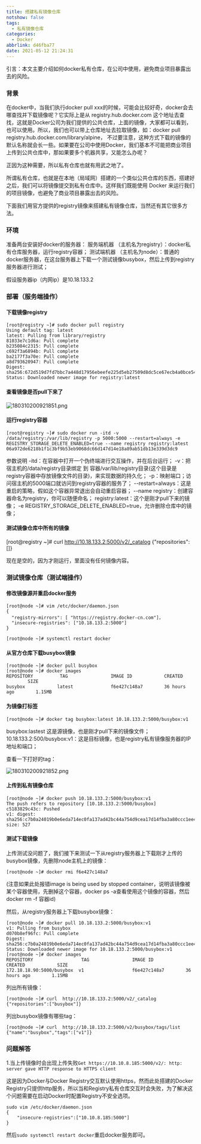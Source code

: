 ```yaml
---
title: 搭建私有镜像仓库
notshow: false
tags:
  - 私有镜像仓库
categories:
  - Docker
abbrlink: d46fba77
date: 2021-05-12 21:24:31
---
```


 引言：本文主要介绍如何docker私有仓库，在公司中使用，避免商业项目暴露出去的风险。

<!--more-->

### 背景

在docker中，当我们执行docker pull xxx的时候，可能会比较好奇，docker会去哪查找并下载镜像呢？它实际上是从 registry.hub.docker.com 这个地址去查找，这就是Docker公司为我们提供的公共仓库，上面的镜像，大家都可以看到，也可以使用。所以，我们也可以带上仓库地址去拉取镜像，如：docker pull registry.hub.docker.com/library/alpine， 不过要注意，这种方式下载的镜像的默认名称就会长一些。如果要在公司中使用Docker，我们基本不可能把商业项目上传到公共仓库中，那如果要多个机器共享，又能怎么办呢？

正因为这种需要，所以私有仓库也就有用武之地了。

所谓私有仓库，也就是在本地（局域网）搭建的一个类似公共仓库的东西，搭建好之后，我们可以将镜像提交到私有仓库中。这样我们既能使用 Docker 来运行我们的项目镜像，也避免了商业项目暴露出去的风险。

下面我们用官方提供的registry镜像来搭建私有镜像仓库，当然还有其它很多方法。

### 环境

准备两台安装好docker的服务器：
服务端机器 （主机名为registry）：docker私有仓库服务器，运行registry容器；
测试端机器 （主机名为node）：普通的docker服务器，在这台服务器上下载一个测试镜像busybox，然后上传到registry服务器进行测试；

假设服务器ip（内网ip）是10.18.133.2

### 部署（服务端操作）

#### 下载镜像registry

```shell
[root@registry ~]# sudo docker pull registry
Using default tag: latest
latest: Pulling from library/registry
81033e7c1d6a: Pull complete 
b235084c2315: Pull complete 
c692f3a6894b: Pull complete 
ba2177f3a70e: Pull complete 
a8d793620947: Pull complete 
Digest: sha256:672d519d7fd7bbc7a448d17956ebeefe225d5eb27509d8dc5ce67ecb4a0bce54
Status: Downloaded newer image for registry:latest
```

#### 查看镜像是否pull下来了

![180310200921851.png](https://i.loli.net/2021/05/12/OteNH8Mgj1GlU7D.png)

#### 运行registry容器

```shell
[root@registry ~]# sudo docker run -itd -v /data/registry:/var/lib/registry -p 5000:5000 --restart=always -e REGISTRY_STORAGE_DELETE_ENABLED=true --name registry registry:latest 
06a972de6218b1f1c3bf9b53eb9068dc66d147d14e18a89ab51db13e339d3dc9
```

参数说明
-itd：在容器中打开一个伪终端进行交互操作，并在后台运行；
-v：把宿主机的/data/registry目录绑定 到 容器/var/lib/registry目录(这个目录是registry容器中存放镜像文件的目录)，来实现数据的持久化；
-p：映射端口；访问宿主机的5000端口就访问到registry容器的服务了；
--restart=always：这是重启的策略，假如这个容器异常退出会自动重启容器；
--name registry：创建容器命名为registry，你可以随便命名；
registry:latest：这个是刚才pull下来的镜像；
-e REGISTRY_STORAGE_DELETE_ENABLED=true，允许删除仓库中的镜像；

#### 测试镜像仓库中所有的镜像

[root@registry ~]# curl http://10.18.133.2:5000/v2/_catalog
{"repositories":[]}

现在是空的，因为才刚运行，里面没有任何镜像内容。

### 测试镜像仓库（测试端操作）

#### 修改镜像源并重启docker服务

```
[root@node ~]# vim /etc/docker/daemon.json
{
  "registry-mirrors": [ "https://registry.docker-cn.com"]，
  "insecure-registries": ["10.18.133.2:5000"]
}

[root@node ~]# systemctl restart docker
```

#### 从官方仓库下载busybox镜像

```shell
[root@node ~]# docker pull busybox
[root@node ~]# docker images
REPOSITORY          TAG                IMAGE ID            CREATED            SIZE
busybox            latest              f6e427c148a7        36 hours ago        1.15MB
```

#### 为镜像打标签

```shell
[root@node ~]# docker tag busybox:latest 10.18.133.2:5000/busybox:v1
```

busybox:lastest 这是源镜像，也是刚才pull下来的镜像文件；
10.18.133.2:500/busybox:v1：这是目标镜像，也是registry私有镜像服务器的IP地址和端口；

查看一下打好的tag：

![180310200921852.png](https://i.loli.net/2021/05/12/Iba8UejM3LrqntV.png)

#### 上传到私有镜像仓库

```shell
[root@node ~]# docker push 10.18.133.2:5000/busybox:v1 
The push refers to repository [10.18.133.2:5000/busybox]
c5183829c43c: Pushed 
v1: digest: sha256:c7b0a24019b0e6eda714ec0fa137ad42bc44a754d9cea17d14fba3a80ccc1ee4 size: 527
```

#### 测试下载镜像

上传测试没问题了，我们接下来测试一下从registry服务器上下载刚才上传的busybox镜像，先删除node主机上的镜像：

```
[root@node ~]# docker rmi f6e427c148a7
```

(注意如果此处报错image is being used by stopped container，说明该镜像被某个容器使用，先删掉这个容器，docker ps -a查看使用这个镜像的容器，然后docker rm -f 容器id)

然后，从registry服务器上下载busybox镜像：

```
[root@node ~]# docker pull 10.18.133.2:5000/busybox:v1
v1: Pulling from busybox
d070b8ef96fc: Pull complete 
Digest: sha256:c7b0a24019b0e6eda714ec0fa137ad42bc44a754d9cea17d14fba3a80ccc1ee4
Status: Downloaded newer image for 10.18.133.2:5000/busybox:v1
[root@node ~]# docker images
REPOSITORY                  TAG                IMAGE ID            CREATED            SIZE
172.18.18.90:5000/busybox  v1                  f6e427c148a7        36 hours ago        1.15MB
```

列出所有镜像：

```shell
[root@node ~]# curl  http://10.18.133.2:5000/v2/_catalog
{"repositories":["busybox"]}
```

列出busybox镜像有哪些tag：

```shell
[root@node ~]# curl  http://10.18.133.2:5000/v2/busybox/tags/list
{"name":"busybox","tags":["v1"]}
```

### 问题解答

1.当上传镜像时会出现上传失败`Get https://10.10.8.185:5000/v2/: http: server gave HTTP response to HTTPS client`

这是因为Docker与Docker Registry交互默认使用https，然而此处搭建的Docker Registry只提供http服务，所以当和Registry私有仓库交互时会失败，为了解决这个问题需要在启动Docker时配置Registry不安全选项。

```shell
sudo vim /etc/docker/daemon.json
{
    "insecure-registries":["10.10.8.185:5000"]
}
```

然后`sudo systemctl restart docker`重启docker服务即可。